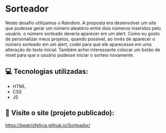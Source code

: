 # Sorteador

<p> Neste desafio utilizamos o Raindom. A proposta era desenvolver um site que pudesse gerar um número aleatório entre dois números inseridos pelo usuário. o número sorteado deveria aparecer em um alert.
Como eu gosto de personalizar meus projetos, quando possível, ao invés de aparecer o número sorteado em um alert, codei para que ele aparecesse em uma alteração do texto inicial. Também achei interessante colocar um botão de reset para que o usuário pudesse iniciar o sorteio novamente.</p>

## :computer: Tecnologias utilizadas:

- HTML
- CSS
- JS

## :rocket: Visite o site (projeto publicado):
https://beatrizfelicia.github.io/Sorteador/
